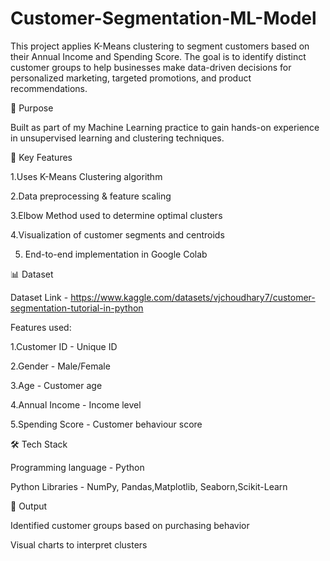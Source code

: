 # Customer-Segmentation-ML-Model
This project applies K-Means clustering to segment customers based on their Annual Income and Spending Score. The goal is to identify distinct customer groups to help businesses make data-driven decisions for personalized marketing, targeted promotions, and product recommendations.

🎯 Purpose

Built as part of my Machine Learning practice to gain hands-on experience in unsupervised learning and clustering techniques.

📂 Key Features

1.Uses K-Means Clustering algorithm

2.Data preprocessing & feature scaling

3.Elbow Method used to determine optimal clusters

4.Visualization of customer segments and centroids

5. End-to-end implementation in Google Colab

📊 Dataset 

Dataset Link - https://www.kaggle.com/datasets/vjchoudhary7/customer-segmentation-tutorial-in-python

Features used:

1.Customer ID - Unique ID

2.Gender - Male/Female 

3.Age - Customer age 

4.Annual Income - Income level 

5.Spending Score - Customer behaviour score 

🛠️ Tech Stack 

Programming language - Python

Python Libraries - NumPy, Pandas,Matplotlib, Seaborn,Scikit-Learn

🎯 Output

Identified customer groups based on purchasing behavior

Visual charts to interpret clusters
